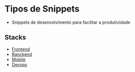 # Tipos de Snippets
- Snippets de desenvolvimento para facilitar a produtividade 

## Stacks 
- [Frontend](https://github.com/gustavogss/snippets-types/blob/main/front)
- [Banckend](https://github.com/gustavogss/snippets-types/blob/main/back)
- [Mobile](https://github.com/gustavogss/snippets-types/blob/main/mobile)
- [Devops](https://github.com/gustavogss/snippets-types/blob/main/devops)
